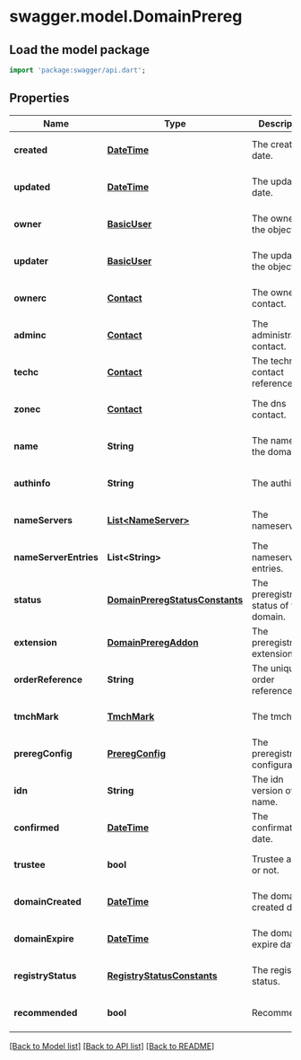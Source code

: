 # swagger.model.DomainPrereg

## Load the model package
```dart
import 'package:swagger/api.dart';
```

## Properties
Name | Type | Description | Notes
------------ | ------------- | ------------- | -------------
**created** | [**DateTime**](DateTime.md) | The created date. | [optional] [default to null]
**updated** | [**DateTime**](DateTime.md) | The updated date. | [optional] [default to null]
**owner** | [**BasicUser**](BasicUser.md) | The owner of the object. | [optional] [default to null]
**updater** | [**BasicUser**](BasicUser.md) | The updater of the object. | [optional] [default to null]
**ownerc** | [**Contact**](Contact.md) | The owner contact. | [optional] [default to null]
**adminc** | [**Contact**](Contact.md) | The administrative contact. | [optional] [default to null]
**techc** | [**Contact**](Contact.md) | The technical contact reference. | [optional] [default to null]
**zonec** | [**Contact**](Contact.md) | The dns contact. | [optional] [default to null]
**name** | **String** | The name of the domain. | [optional] [default to null]
**authinfo** | **String** | The authinfo. | [optional] [default to null]
**nameServers** | [**List&lt;NameServer&gt;**](NameServer.md) | The nameservers. | [optional] [default to []]
**nameServerEntries** | **List&lt;String&gt;** | The nameserver entries. | [optional] [default to []]
**status** | [**DomainPreregStatusConstants**](DomainPreregStatusConstants.md) | The preregistration status of the domain. | [optional] [default to null]
**extension** | [**DomainPreregAddon**](DomainPreregAddon.md) | The preregistration extensions. | [optional] [default to null]
**orderReference** | **String** | The unique order reference. | [optional] [default to null]
**tmchMark** | [**TmchMark**](TmchMark.md) | The tmchmark. | [optional] [default to null]
**preregConfig** | [**PreregConfig**](PreregConfig.md) | The preregistration configuration. | [optional] [default to null]
**idn** | **String** | The idn version of the name. | [optional] [default to null]
**confirmed** | [**DateTime**](DateTime.md) | The confirmation date. | [optional] [default to null]
**trustee** | **bool** | Trustee active or not. | [optional] [default to null]
**domainCreated** | [**DateTime**](DateTime.md) | The domain created date. | [optional] [default to null]
**domainExpire** | [**DateTime**](DateTime.md) | The domain expire date. | [optional] [default to null]
**registryStatus** | [**RegistryStatusConstants**](RegistryStatusConstants.md) | The registry status. | [optional] [default to null]
**recommended** | **bool** | Recommended | [optional] [default to null]

[[Back to Model list]](../README.md#documentation-for-models) [[Back to API list]](../README.md#documentation-for-api-endpoints) [[Back to README]](../README.md)


